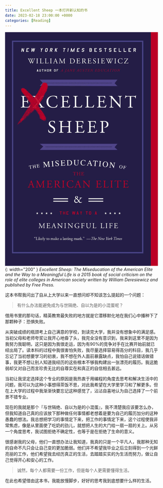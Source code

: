 ```yaml
---
title: Excellent Sheep 一本打开新认知的书
date: 2023-02-18 23:00:00 +0000
categories: [Reading]
---
```


![input image](/assets/img/resources/excellent-sheep.jpg){: width="200" }
_Excellent Sheep: The Miseducation of the American Elite and the Way to a Meaningful Life is a 2015 book of social criticism on the role of elite colleges in American society written by William Deresiewicz and published by Free Press._

这本书帮我问出了自从上大学以来一直想问却不知该怎么提起的一个问题：

> 有什么办法能避免成为与世隔绝、自以为是的小混蛋呢？

借用书里的那句话，精英教育最失败的地方就是它潜移默化地在我们心中播种下了那颗种子：恐惧失败。

从突破成绩的瓶颈考上自己满意的学校，到读完大学，我并没有想象中的满足感。当初父母和老师夸奖让我开心地昏了头，我完全没有意识到，我来到这里不是因为我努力我聪明，这只是因为我很走运，因为有90%的竞争对手在比赛开始前就已经出局了。读本科的过程中我很害怕失败，我尽量选择容易得高分的科目，我几乎忘记了当初想要学习的初衷，我不想在外人面前暴露缺点，我怕自己说错话做错事，我更不想让别人知道我经历的这些根本不够我构建出一张漂亮的履历。我这脆弱却又对自己而言珍贵无比的自尊实在和真正的自信相去甚远。

当初让我坚定选择这个专业的原因是我热衷于用编程的角度去思考和解决生活中的问题，我可以为这种小事想得茶饭不思，对此我希望在大学里学习和了解更多。但在上大学的过程中我渐渐快要忘记这种感觉了，沾沾自喜地认为自己选择了一个前景不错专业。

现在的我就是那个『与世隔绝、自以为是的小混蛋』，我不清楚我应该要怎么办，但我知道自己真的应该放下那种做任何事情都老想着是要为自己的履历加分的这种愚蠢的想法。我总想把学习的事情定下来，把工作的事情定下来，这个过程使我非常焦虑，像是从里面使了吃奶的劲儿，就想把人生的大门给一扇一扇的关上。从另一个角度思考，我试图拒绝不确定性，也等于是在拒绝了生命的意义。

很感谢我的父母，他们一直想办法让我知道，我真的只是一个平凡人，我那种无知的自命不凡只会让自己变的更加脆弱。他们并不希望我毕业之后立刻得到一个光鲜亮丽的工作，他们希望我去经历真正的生活，去踏踏实实的为生活而努力，做让自己觉得开心和安心的工作。

> 诚然，每个人都需要一份工作，但是每个人更需要懂得生活。

在此也希望借由这本书，我能放慢脚步，好好的思考我到底想要什么样的生活。
